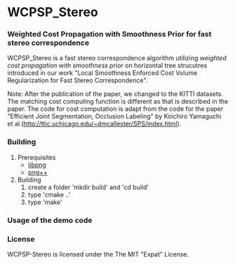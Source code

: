 # WCPSP_Stereo
### Weighted Cost Propagation with Smoothness Prior for fast stereo correspondence

WCPSP_Stereo is a fast stereo correspondence algorithm utilizing *weighted cost
propagation with smoothness prior* on horizontal tree strucutres introduced in
our work "Local Smoothness Enforced Cost Volume Regularization for Fast Stereo
Correspondence".

Note: After the publication of the paper, we changed to the KITTI datasets.  The
matching cost computing function is different as that is described in the paper.
The code for cost computation is adapt from the code for the paper "Efficient
Joint Segmentation, Occlusion Labeling" by Koichiro Yamaguchi et
al.(http://ttic.uchicago.edu/~dmcallester/SPS/index.html).

### Building
1. Prerequisites
    * [libpng](http://www.libpng.org/pub/png/libpng.html)
    * [png++](http://www.nongnu.org/pngpp/)
2. Building
    1. create a folder 'mkdir build' and 'cd build'
    2. type 'cmake ..'
    3. type 'make'

### Usage of the demo code

### License
WCPSP-Stereo is licensed under the The MIT "Expat" License.